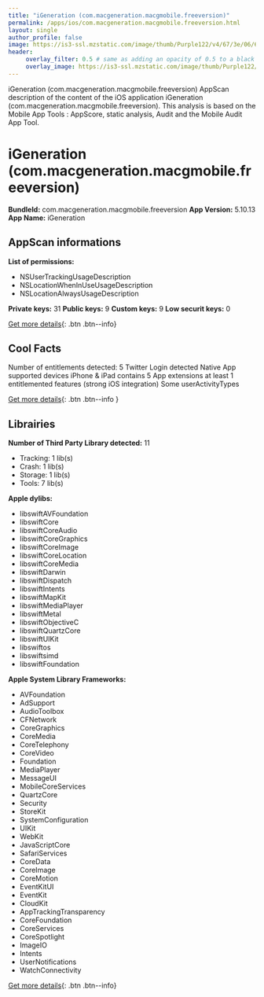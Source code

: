 ```yaml
---
title: "iGeneration (com.macgeneration.macgmobile.freeversion)"
permalink: /apps/ios/com.macgeneration.macgmobile.freeversion.html
layout: single
author_profile: false
image: https://is3-ssl.mzstatic.com/image/thumb/Purple122/v4/67/3e/06/673e0687-f1fa-e9e1-22cb-724fb693bc47/AppIcon-0-0-1x_U007emarketing-0-0-0-7-0-0-sRGB-0-0-0-GLES2_U002c0-512MB-85-220-0-0.png/512x512bb.jpg
header: 
     overlay_filter: 0.5 # same as adding an opacity of 0.5 to a black background
     overlay_image: https://is3-ssl.mzstatic.com/image/thumb/Purple122/v4/67/3e/06/673e0687-f1fa-e9e1-22cb-724fb693bc47/AppIcon-0-0-1x_U007emarketing-0-0-0-7-0-0-sRGB-0-0-0-GLES2_U002c0-512MB-85-220-0-0.png/512x512bb.jpg
---
```

iGeneration (com.macgeneration.macgmobile.freeversion) AppScan description of the content of the iOS application iGeneration (com.macgeneration.macgmobile.freeversion). This analysis is based on the Mobile App Tools : AppScore, static analysis, Audit and the Mobile Audit App Tool.

# iGeneration (com.macgeneration.macgmobile.freeversion)

**BundleId:** com.macgeneration.macgmobile.freeversion
**App Version:** 5.10.13
**App Name:** iGeneration


## AppScan informations 

**List of permissions:** 
- NSUserTrackingUsageDescription
- NSLocationWhenInUseUsageDescription
- NSLocationAlwaysUsageDescription
  
  
**Private keys:** 31
**Public keys:** 9
**Custom keys:** 9
**Low securit keys:** 0
  
[Get more details](/pricing.html){: .btn .btn--info}

## Cool Facts

Number of entitlements detected: 5
Twitter Login detected
Native App
supported devices iPhone & iPad
contains 5 App extensions
at least 1 entitlemented features (strong iOS integration)
Some userActivityTypes
  
[Get more details](/pricing.html){: .btn .btn--info }

## Librairies 
**Number of Third Party Library detected:** 11
- Tracking: 1 lib(s)
- Crash: 1 lib(s)
- Storage: 1 lib(s)
- Tools: 7 lib(s)


**Apple dylibs:**
- libswiftAVFoundation
- libswiftCore
- libswiftCoreAudio
- libswiftCoreGraphics
- libswiftCoreImage
- libswiftCoreLocation
- libswiftCoreMedia
- libswiftDarwin
- libswiftDispatch
- libswiftIntents
- libswiftMapKit
- libswiftMediaPlayer
- libswiftMetal
- libswiftObjectiveC
- libswiftQuartzCore
- libswiftUIKit
- libswiftos
- libswiftsimd
- libswiftFoundation


**Apple System Library Frameworks:**
- AVFoundation
- AdSupport
- AudioToolbox
- CFNetwork
- CoreGraphics
- CoreMedia
- CoreTelephony
- CoreVideo
- Foundation
- MediaPlayer
- MessageUI
- MobileCoreServices
- QuartzCore
- Security
- StoreKit
- SystemConfiguration
- UIKit
- WebKit
- JavaScriptCore
- SafariServices
- CoreData
- CoreImage
- CoreMotion
- EventKitUI
- EventKit
- CloudKit
- AppTrackingTransparency
- CoreFoundation
- CoreServices
- CoreSpotlight
- ImageIO
- Intents
- UserNotifications
- WatchConnectivity


  
[Get more details](/pricing.html){: .btn .btn--info}

